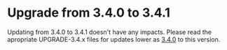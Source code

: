 # Upgrade from 3.4.0 to 3.4.1

Updating from 3.4.0 to 3.4.1 doesn't have any impacts. Please read the apropriate UPGRADE-3.4.x files for updates lower as [3.4.0](UPGRADE-3.4.0.md) to this version.

